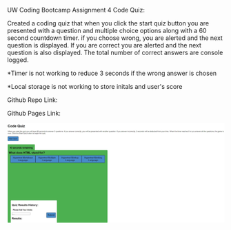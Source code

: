 UW Coding Bootcamp Assignment 4 Code Quiz:

Created a coding quiz that when you click the start quiz button you are presented with a question and multiple choice options along with a 60 second countdown timer. if you choose wrong, you are alerted and the next question is displayed. If you are correct you are alerted and the next question is also displayed. The total number of correct answers are console logged.

*Timer is not working to reduce 3 seconds if the wrong answer is chosen

*Local storage is not working to store initals and user's score

Github Repo Link:


Github Pages Link:


![my screenshot](./assets/Screenshot.jpg)